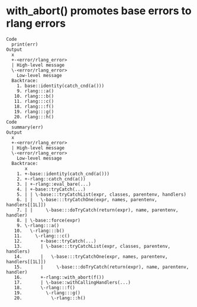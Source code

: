 # with_abort() promotes base errors to rlang errors

    Code
      print(err)
    Output
      x
      +-<error/rlang_error>
      | High-level message
      \-<error/rlang_error>
        Low-level message
      Backtrace:
        1. base::identity(catch_cnd(a()))
        9. rlang:::a()
       10. rlang:::b()
       11. rlang:::c()
       18. rlang:::f()
       19. rlang:::g()
       20. rlang:::h()
    Code
      summary(err)
    Output
      x
      +-<error/rlang_error>
      | High-level message
      \-<error/rlang_error>
        Low-level message
      Backtrace:
           x
        1. +-base::identity(catch_cnd(a()))
        2. +-rlang::catch_cnd(a())
        3. | +-rlang::eval_bare(...)
        4. | +-base::tryCatch(...)
        5. | | \-base:::tryCatchList(expr, classes, parentenv, handlers)
        6. | |   \-base:::tryCatchOne(expr, names, parentenv, handlers[[1L]])
        7. | |     \-base:::doTryCatch(return(expr), name, parentenv, handler)
        8. | \-base::force(expr)
        9. \-rlang:::a()
       10.   \-rlang:::b()
       11.     \-rlang:::c()
       12.       +-base::tryCatch(...)
       13.       | \-base:::tryCatchList(expr, classes, parentenv, handlers)
       14.       |   \-base:::tryCatchOne(expr, names, parentenv, handlers[[1L]])
       15.       |     \-base:::doTryCatch(return(expr), name, parentenv, handler)
       16.       +-rlang::with_abort(f())
       17.       | \-base::withCallingHandlers(...)
       18.       \-rlang:::f()
       19.         \-rlang:::g()
       20.           \-rlang:::h()

